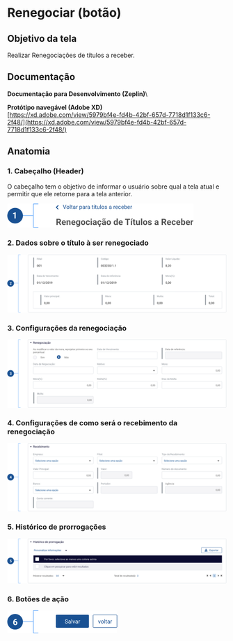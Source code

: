 # Renegociar (botão)

## Objetivo da tela

Realizar Renegociações de títulos a receber.

## Documentação

**Documentação para Desenvolvimento (Zeplin)**\


**Protótipo navegável (Adobe XD)**\
[https://xd.adobe.com/view/5979bf4e-fd4b-42bf-657d-7718d1f133c6-2f48/](https://xd.adobe.com/view/5979bf4e-fd4b-42bf-657d-7718d1f133c6-2f48/)

## Anatomia

### 1. Cabeçalho (Header)

O cabeçalho tem o objetivo de informar o usuário sobre qual a tela atual e permitir que ele retorne para a tela anterior.

![](<../../../.gitbook/assets/image (910).png>)

### 2. Dados sobre o título à ser renegociado

![](<../../../.gitbook/assets/image (869).png>)

### 3. Configurações da renegociação

![](<../../../.gitbook/assets/image (908).png>)

### 4. Configurações de como será o recebimento da renegociação

![](<../../../.gitbook/assets/image (823).png>)

### 5. Histórico de prorrogações

![](<../../../.gitbook/assets/image (957).png>)

### 6. Botões de ação

![](<../../../.gitbook/assets/image (966).png>)

